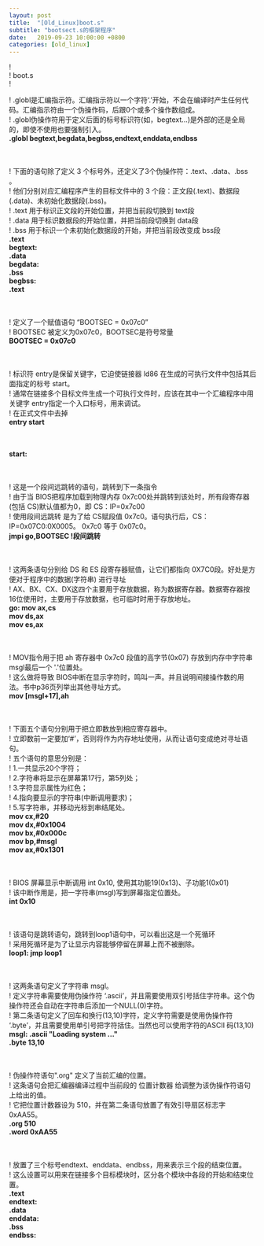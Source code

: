 ```yaml
---
layout: post
title:  "[Old_Linux]boot.s"
subtitle: "bootsect.s的框架程序"
date:   2019-09-23 10:00:00 +0800
categories: [old_linux]
---
```



! <br>
! boot.s <br>
!<br>


! .globl是汇编指示符。汇编指示符以一个字符‘.’开始，不会在编译时产生任何代码。汇编指示符由一个伪操作码，后跟0个或多个操作数组成。<br>
! .globl伪操作符用于定义后面的标号标识符(如，begtext...)是外部的还是全局的，即使不使用也要强制引入。<br>
**.globl begtext,begdata,begbss,endtext,enddata,endbss**<br><br><br>



! 下面的语句除了定义 3 个标号外，还定义了3个伪操作符：.text、.data、.bss 。<br>
! 他们分别对应汇编程序产生的目标文件中的 3 个段：正文段(.text)、数据段(.data)、未初始化数据段(.bss)。<br>
! .text 用于标识正文段的开始位置，并把当前段切换到 text段<br>
! .data 用于标识数据段的开始位置，并把当前段切换到 data段<br>
! .bss 用于标识一个未初始化数据段的开始，并把当前段改变成 bss段<br>
**.text**<br>
**begtext:**<br>
**.data**<br>
**begdata:**<br>
**.bss**<br>
**begbss:**<br>
**.text**<br><br><br>



! 定义了一个赋值语句 “BOOTSEC = 0x07c0”<br>
! BOOTSEC 被定义为0x07c0，BOOTSEC是符号常量<br>
**BOOTSEC = 0x07c0**<br><br><br>



! 标识符 entry是保留关键字，它迫使链接器 ld86 在生成的可执行文件中包括其后面指定的标号 start。<br>
! 通常在链接多个目标文件生成一个可执行文件时，应该在其中一个汇编程序中用关键字 entry指定一个入口标号，用来调试。<br>
! 在正式文件中去掉<br>
**entry start**<br><br><br>


**start:**<br><br><br>


! 这是一个段间远跳转的语句，跳转到下一条指令<br>
! 由于当 BIOS把程序加载到物理内存 0x7c00处并跳转到该处时，所有段寄存器(包括 CS)默认值都为0，即 CS：IP=0x7c00<br>
! 使用段间远跳转 是为了给 CS赋段值 0x7c0。语句执行后，CS：IP=0x07C0:0X0005。 0x7c0 等于 0x07c0。<br>
	**jmpi	go,BOOTSEC !段间跳转**<br><br><br>


! 这两条语句分别给 DS 和 ES 段寄存器赋值，让它们都指向 0X7C0段。好处是方便对于程序中的数据(字符串) 进行寻址<br>
! AX、BX、CX、DX这四个主要用于存放数据，称为数据寄存器。数据寄存器按16位使用时，主要用于存放数据，也可临时时用于存放地址。<br>
**go:	mov	ax,cs**<br>
	**mov	ds,ax**<br>
	**mov	es,ax**<br><br><br>


! MOV指令用于把 ah 寄存器中 0x7c0 段值的高字节(0x07) 存放到内存中字符串 msgl最后一个 '.'位置处。<br>
! 这么做将导致 BIOS中断在显示字符时，鸣叫一声。并且说明间接操作数的用法。书中p36页列举出其他寻址方式。<br>
	**mov	[msgl+17],ah**<br><br><br>


! 下面五个语句分别用于把立即数放到相应寄存器中。<br>
! 立即数前一定要加‘#’，否则将作为内存地址使用，从而让语句变成绝对寻址语句。<br>
! 五个语句的意思分别是：<br>
! 1.一共显示20个字符；<br>
! 2.字符串将显示在屏幕第17行，第5列处；<br>
! 3.字符显示属性为红色；<br>
! 4.指向要显示的字符串(中断调用要求)；<br>
! 5.写字符串，并移动光标到串结尾处。<br>
	**mov	cx,#20**<br>
	**mov	dx,#0x1004**<br>
	**mov	bx,#0x000c**<br>
	**mov	bp,#msgl**<br>
	**mov	ax,#0x1301**<br><br><br>


! BIOS 屏幕显示中断调用 int 0x10, 使用其功能19(0x13)、子功能1(0x01)<br>
! 该中断作用是，把一字符串(msgl)写到屏幕指定位置处。<br>
	**int	0x10**<br><br><br>


! 该语句是跳转语句，跳转到loop1语句中，可以看出这是一个死循环<br>
! 采用死循环是为了让显示内容能够停留在屏幕上而不被删除。<br>
**loop1:	jmp	loop1**<br><br><br>


! 这两条语句定义了字符串 msgl。<br>
! 定义字符串需要使用伪操作符 ‘.ascii’，并且需要使用双引号括住字符串。这个伪操作符还会自动在字符串后添加一个NULL(0)字符。<br>
! 第二条语句定义了回车和换行(13,10)字符，定义字符需要是使用伪操作符 ‘.byte’，并且需要使用单引号把字符括住。当然也可以使用字符的ASCII 码(13,10)<br>
**msgl:	.ascii	"Loading system ..."**<br>
	**.byte	13,10**<br><br><br>


! 伪操作符语句".org" 定义了当前汇编的位置。<br>
! 这条语句会把汇编器编译过程中当前段的 位置计数器 给调整为该伪操作符语句上给出的值。<br>
! 它把位置计数器设为 510，并在第二条语句放置了有效引导扇区标志字 0xAA55。<br>
**.org 510**<br>
	**.word 0xAA55**<br><br><br>


! 放置了三个标号endtext、enddata、endbss，用来表示三个段的结束位置。<br>
! 这么设置可以用来在链接多个目标模块时，区分各个模块中各段的开始和结束位置。<br>
**.text**<br>
**endtext:**<br>
**.data**<br>
**enddata:**<br>
**.bss**<br>
**endbss:**<br><br><br>






































